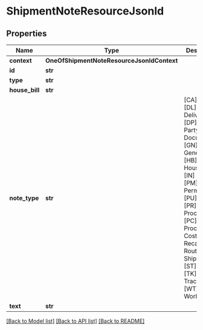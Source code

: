 # ShipmentNoteResourceJsonld

## Properties
Name | Type | Description | Notes
------------ | ------------- | ------------- | -------------
**context** | **OneOfShipmentNoteResourceJsonldContext** |  | [optional] 
**id** | **str** |  | [optional] 
**type** | **str** |  | [optional] 
**house_bill** | **str** |  | [optional] 
**note_type** | **str** |           [CA] Carrier,          [DL] Delivery,          [DP] Denied Party,          [DO] Document,          [GN] General,          [HB] HouseBill,          [IN] Invoice,          [PM] Permissions,          [PU] Pickup,          [PR] Procurement,          [PC] Procurement Costs,          [RC] Recap,          [RT] Routing,          [SH] Shipment,          [ST] Status,          [TK] Tracking,          [WT] WorldTrak       | [default to '[GN] General']
**text** | **str** |  | 

[[Back to Model list]](../README.md#documentation-for-models) [[Back to API list]](../README.md#documentation-for-api-endpoints) [[Back to README]](../README.md)

